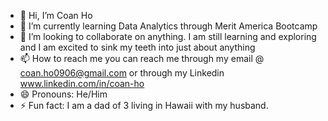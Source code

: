 - 👋 Hi, I’m Coan Ho
- 🌱 I’m currently learning Data Analytics through Merit America Bootcamp
- 💞️ I’m looking to collaborate on anything. I am still learning and exploring and I am excited to sink my teeth into just about anything
- 📫 How to reach me you can reach me through my email @ coan.ho0906@gmail.com or through my Linkedin www.linkedin.com/in/coan-ho
- 😄 Pronouns: He/Him
- ⚡ Fun fact: I am a dad of 3 living in Hawaii with my husband. 

<!---
coan-ho87/coan-ho87 is a ✨ special ✨ repository because its `README.md` (this file) appears on your GitHub profile.
You can click the Preview link to take a look at your changes.
--->
